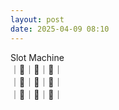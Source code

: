 ```yaml
---
layout: post
date: 2025-04-09 08:10
---
```


Slot Machine<br />
｜🍇｜🍒｜💎｜<br />
｜💎｜💎｜🍇｜<br />
｜🍇｜🏴｜🤡｜<br />

